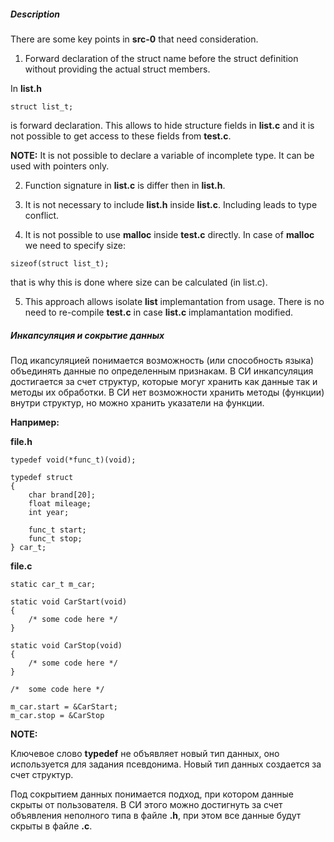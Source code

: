 ##### Description

There are some key points in **src-0** that need consideration.

1. Forward declaration of the struct name before the struct 
definition without providing the actual struct members. 

In **list.h** 
```
struct list_t;
```
is forward declaration. This allows to hide structure fields in **list.c** 
and it is not possible to get access to these fields from **test.c**.

**NOTE:**
It is not possible to declare a variable of incomplete type.
It can be used with pointers only.

2. Function signature in **list.c** is differ then in **list.h**.

3. It is not necessary to include **list.h** inside **list.c**. 
Including leads to type conflict.

4. It is not possible to use **malloc** inside **test.c** directly.
In case of **malloc** we need to specify size:
```
sizeof(struct list_t);
```
that is why this is done where size can be calculated (in list.c).

5. This approach allows isolate **list** implemantation from usage.
There is no need to re-compile **test.c** in case **list.c** implamantation modified.

##### Инкапсуляция и сокрытие данных

Под икапсуляцией понимается возможность (или способность языка) объединять 
данные по определенным признакам. В СИ инкапсуляция достигается за счет
структур, которые могуг хранить как данные так и методы их обработки. В СИ нет 
возможности хранить методы (функции) внутри структур, но можно хранить 
указатели на функции.

**Например:**

**file.h**
```
typedef void(*func_t)(void);

typedef struct
{
    char brand[20];
    float mileage;
    int year;
    
    func_t start;
    func_t stop;
} car_t;
```

**file.c**
```
static car_t m_car;

static void CarStart(void)
{
    /* some code here */
}

static void CarStop(void)
{
    /* some code here */
}

/*  some code here */

m_car.start = &CarStart;
m_car.stop = &CarStop

```

**NOTE:**

Ключевое слово **typedef** не объявляет новый тип данных, оно используется 
для задания псевдонима. Новый тип данных создается за счет структур.

Под сокрытием данных понимается подход, при котором данные скрыты от 
пользователя. В СИ этого можно достигнуть за счет объявления неполного типа
в файле **.h**, при этом все данные будут скрыты в файле **.c**.

